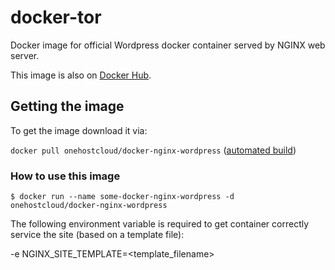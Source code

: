 # docker-tor

Docker image for official Wordpress docker container served by NGINX web server.

This image is also on [Docker Hub].

## Getting the image

To get the image download it via:

`docker pull onehostcloud/docker-nginx-wordpress` ([automated build][Docker Hub])

[Docker Hub]: https://hub.docker.com/r/onehostcloud/docker-nginx-wordpress/

### How to use this image

`$ docker run --name some-docker-nginx-wordpress -d onehostcloud/docker-nginx-wordpress`

The following environment variable is required to get container correctly service the site (based on a template file):

-e NGINX_SITE_TEMPLATE=<template_filename>

